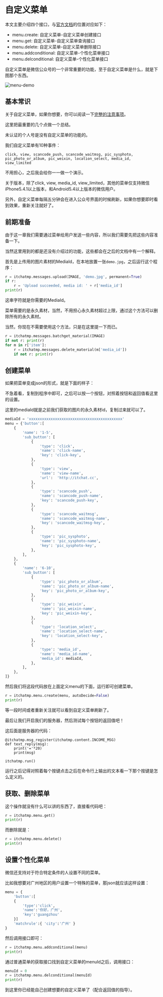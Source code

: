 # 自定义菜单

本文主要介绍四个接口，与[官方文档][mp-wiki]的位置对应如下：

* menu.create: 自定义菜单-自定义菜单创建接口
* menu.get: 自定义菜单-自定义菜单查询接口
* menu.delete: 自定义菜单-自定义菜单删除接口
* menu.addconditional: 自定义菜单-个性化菜单接口
* menu.delconditional: 自定义菜单-个性化菜单接口

自定义菜单是微信公众号的一个非常重要的功能，至于自定义菜单是什么，就是下图那个东西。

![menu-demo][menu-demo]

## 基本常识

关于自定义菜单，如果你想要，你可以阅读一下[完整的注意事项][menu-homepage]。

这里把最重要的几个点做一个总结。

未认证的个人号是没有自定义菜单的功能的。

我们自定义菜单有10种事件： 

```
click, view, scancode_push, scancode_waitmsg, pic_sysphoto, pic_photo_or_album, pic_weixin, location_select, media_id, view_limited
```

不用担心，之后我会给你一一做一个演示。

关于版本，除了click, view, media_id, view_limited，其他的菜单仅支持微信iPhone5.4.1以上版本，和Android5.4以上版本的微信用户。

另外，自定义菜单每隔五分钟会在进入公众号界面的时候刷新，如果你想要即时看到效果，重新关注就好了。

## 前期准备

由于这一章我们需要通过菜单给用户发送一些内容，所以我们需要先把这些内容准备一下。

当然这里用到的都是还没有介绍过的功能，这些都会在之后的文档中有一个解释。

首先是上传用的图片素材的MediaId，在本地放置一张`demo.jpg`，之后运行这个程序：

```python
r = itchatmp.messages.upload(IMAGE, 'demo.jpg', permanent=True)
if r:
    r = 'Upload succeeded, media id: ' + r['media_id']
print(r)
```

这串字符就是你需要的MediaId。

菜单需要的是永久素材，当然，不用担心永久素材超过上限，通过这个方法可以删除所有的永久素材。

当然，你现在不需要使用这个方法，只是在这里提一下而已。

```python
r = itchatmp.messages.batchget_material(IMAGE)
if not r: print(r)
for m in r['item']:
    r = itchatmp.messages.delete_material(m['media_id'])
    if not r: print(r)
```

## 创建菜单

如果把菜单变成json的形式，就是下面的样子：

不急着看，复制到程序中即可，之后可以按一个按钮，对照着按钮和返回值看这里的设置。

这里的mediaId就是之前我们获取的图片的永久素材id，复制过来就可以了。

```python
mediaId = 'xxxxxxxxxxxxxxxxxxxxxxxxxxxxxxxxxxxxxxxxxxx'
menu = {'button':[
    {
        'name': '1-5',
        'sub_button': [
            {
                'type': 'click',
                'name': 'click-name',
                'key': 'click-key',
            },
            {
                'type': 'view',
                'name': 'view-name',
                'url':  'http://itchat.cc',
            },
            {
                'type': 'scancode_push',
                'name': 'scancode_push-name',
                'key': 'scancode_push-key',
            },
            {
                'type': 'scancode_waitmsg',
                'name': 'scancode_waitmsg-name',
                'key': 'scancode_waitmsg-key',
            },
            {
                'type': 'pic_sysphoto',
                'name': 'pic_sysphoto-name',
                'key': 'pic_sysphoto-key',
            },
        ],
    },
    {
        'name': '6-10',
        'sub_button': [
            {
                'type': 'pic_photo_or_album',
                'name': 'pic_photo_or_album-name',
                'key': 'pic_photo_or_album-key',
            },
            {
                'type': 'pic_weixin',
                'name': 'pic_weixin-name',
                'key': 'pic_weixin-key',
            },
            {
                'type': 'location_select',
                'name': 'location_select-name',
                'key': 'location_select-key',
            },
            {
                'type': 'media_id',
                'name': 'media_id-name',
                'media_id': mediaId,
            },
        ],
    },
]}
```

然后我们将这段代码放在上面定义menu的下面，运行即可创建菜单。

```python
r = itchatmp.menu.create(menu, autoDecide=False)
print(r)
```

等一段时间或者重新关注就可以看到自定义菜单刷新了。

最后让我们开启我们的服务器，然后测试每个按钮的返回值吧！

这后面是服务器的代码：

```
@itchatmp.msg_register(itchatmp.content.INCOME_MSG)
def text_reply(msg):
    print('='*20)
    print(msg)

itchatmp.run()
```

运行之后记得对照着每个按键点击之后在命令行上输出的文本看一下那个按键是怎么定义的。

## 获取、删除菜单

这个操作就没有什么可以讲的东西了，直接看代码吧：

```python
r = itchatmp.menu.get()
print(r)
```

而删除就是：

```python
r = itchatmp.menu.delete()
print(r)
```

## 设置个性化菜单

微信还支持对于符合特定条件的人设置不同的菜单。

比如我想要对广州地区的用户设置一个特殊的菜单，那json就应该这样设置：

```python
menu = {
    'button':[
 	{	
    	'type':'click',
    	'name':'你好，广州',
     	'key':'guangzhou' 
	}]
    'matchrule':{ 'city':'广州' }
}
```

然后调用接口即可：

```python
r = itchatmp.menu.addconditional(menu)
print(r)
```

通过普通菜单的获取接口找到自定义菜单的menuId之后，调用接口：

```python
menuId = 0
r = itchatmp.menu.delconditional(menuId)
print(r)
```

到这里你已经能自己创建想要的自定义菜单了（配合返回值的指导）。

[mp-wiki]: https://mp.weixin.qq.com/wiki
[menu-demo]: http://7xrip4.com1.z0.glb.clouddn.com/itchatmp/docs/menu-demo.png?imageView/2/h/200/
[menu-homepage]: https://mp.weixin.qq.com/wiki
